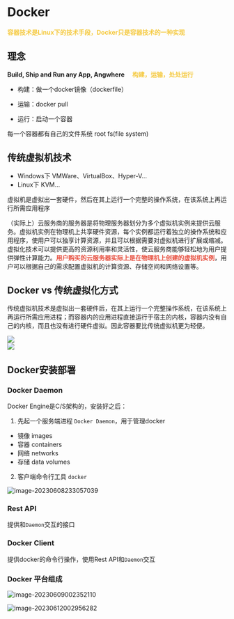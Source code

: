 # Docker

<strong style="color: #f5c93e;">容器技术是Linux下的技术手段，Docker只是容器技术的一种实现</strong>

## 理念

**Build, Ship and Run any App, Angwhere** <strong style="color: #f5c93e;margin-left: 1em;">构建，运输，处处运行</strong>

- 构建：做一个docker镜像（dockerfile）

- 运输：docker pull

- 运行：启动一个容器

每一个容器都有自己的文件系统 root fs(file system)


## 传统虚拟机技术
- Windows下 VMWare、VirtualBox、Hyper-V...
-   Linux下 KVM...

虚拟机是虚拟出一套硬件，然后在其上运行一个完整的操作系统，在该系统上再运行所需应用程序

（实际上）云服务商的服务器是将物理服务器划分为多个虚拟机实例来提供云服务。虚拟机实例在物理机上共享硬件资源，每个实例都运行着独立的操作系统和应用程序，使用户可以独享计算资源，并且可以根据需要对虚拟机进行扩展或缩减。虚拟化技术可以提供更高的资源利用率和灵活性，使云服务商能够轻松地为用户提供弹性计算能力。<strong style="color: #e74c3c;">用户购买的云服务器实际上是在物理机上创建的虚拟机实例</strong>，用户可以根据自己的需求配置虚拟机的计算资源、存储空间和网络设置等。

## Docker vs 传统虚拟化方式
传统虚拟机技术是虚拟出一套硬件后，在其上运行一个完整操作系统，在该系统上再运行所需应用进程；而容器内的应用进程直接运行于宿主的内核，容器内没有自己的内核，而且也没有进行硬件虚拟。因此容器要比传统虚拟机更为轻便。

<image src="https://3503645665-files.gitbook.io/~/files/v0/b/gitbook-x-prod.appspot.com/o/spaces%2F-M5xTVjmK7ax94c8ZQcm%2Fuploads%2Fgit-blob-6e94771ad01da3cb20e2190b01dfa54e3a69d0b2%2Fvirtualization.png?alt=media" />
<br />
<image src="https://3503645665-files.gitbook.io/~/files/v0/b/gitbook-x-prod.appspot.com/o/spaces%2F-M5xTVjmK7ax94c8ZQcm%2Fuploads%2Fgit-blob-5c1a41d44b8602c8f746e8929f484a701869ca25%2Fdocker.png?alt=media" />

## Docker安装部署

### Docker Daemon
Docker Engine是C/S架构的，安装好之后：
1. 先起一个服务端进程 `Docker Daemon`，用于管理docker
- 镜像 images
- 容器 containers
- 网络 networks
- 存储 data volumes
2. 客户端命令行工具 `docker`

![image-20230608233057039](https://ulooklikeamovie.oss-cn-beijing.aliyuncs.com/img/image-20230608233057039.png)

### Rest API
提供和`Daemon`交互的接口

### Docker Client
提供docker的命令行操作，使用Rest API和`Daemon`交互

### Docker 平台组成
![image-20230609002352110](https://ulooklikeamovie.oss-cn-beijing.aliyuncs.com/img/image-20230609002352110.png)

![image-20230612002956282](https://ulooklikeamovie.oss-cn-beijing.aliyuncs.com/img/image-20230612002956282.png)

